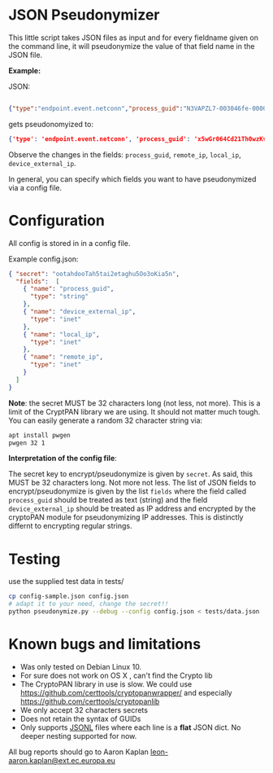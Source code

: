 # JSON Pseudonymizer

This little script takes JSON files as input and for every fieldname given on the command line, 
it will pseudonymize the value of that field name in the JSON file. 


**Example:**

JSON:

```json

{"type":"endpoint.event.netconn","process_guid":"N3VAPZL7-003046fe-000005d0-00000000-1d6a5f302512c5c","parent_guid":"N3VAPZL7-003046fe-00000204-00000000-1d6a5f2fba96c86","backend_timestamp":"2020-10-22 11:19:40 +0000 UTC","org_key":"N3VAPZL7","device_id":"3163902","device_name":"NET1\\VS-SMSS-MBAMSQL","device_external_ip":"8.8.8.8","device_os":"WINDOWS","device_group":"SQL","action":"ACTION_CONNECTION_CREATE","schema":1,"event_description":"","alert_id":"","event_id":"","device_timestamp":"2020-10-22 11:19:02.2652876 +0000 UTC","process_terminated":false,"process_reputation":"REP_RESOLVING","parent_repuation":"","process_pid":1488,"parent_pid":516,"process_publisher":[{"name":"LANDesk Software, Inc.","state":"FILE_SIGNATURE_STATE_SIGNED | FILE_SIGNATURE_STATE_VERIFIED | FILE_SIGNATURE_STATE_TRUSTED"}],"process_path":"c:\\program files (x86)\\landesk\\ldclient\\tmcsvc.exe","parent_path":"c:\\windows\\system32\\services.exe","process_hash":["f35072a3eb57f9441fc249e40c18d22c","769e3a282dc013199ea0e01c066cb16658d436da0ef7046a5cb278d434824cbc"],"parent_hash":["9e5dcaf803a296d5c7f0185bd3ea4be4","d992114509a223bd092f6ff9a971f62d4a4715671a46d9fe88097e815bf57418"],"process_cmdline":"\"C:\\Program Files (x86)\\LANDesk\\LDClient\\tmcsvc.exe\"","parent_cmdline":"C:\\Windows\\system32\\services.exe","process_username":"NT AUTHORITY\\SYSTEM","sensor_action":"ACTION_ALLOW","event_origin":"EDR","remote_port":63704,"remote_ip":"9.9.9.9","local_port":33354,"local_ip":"10.1.2.3","netconn_domain":"","netconn_inbound":true,"netconn_protocol":"PROTO_UDP"}

```

gets pseudonomyized to:

```json
{'type': 'endpoint.event.netconn', 'process_guid': 'x5wGr064Cd21Th0wzKvahwH zM8P0SEu6HJMtn1Ce7vI 44q6I ', 'parent_guid': 'N3VAPZL7-003046fe-00000204-00000000-1d6a5f2fba96c86', 'backend_timestamp': '2020-10-22 11:19:40 +0000 UTC', 'org_key': 'N3VAPZL7', 'device_id': '3163902', 'device_name': 'NET1\\VS-SMSS-MBAMSQL', 'device_external_ip': '70.37.199.247', 'device_os': 'WINDOWS', 'device_group': 'SQL', 'action': 'ACTION_CONNECTION_CREATE', 'schema': 1, 'event_description': '', 'alert_id': '', 'event_id': '', 'device_timestamp': '2020-10-22 11:19:02.2652876 +0000 UTC', 'process_terminated': False, 'process_reputation': 'REP_RESOLVING', 'parent_repuation': '', 'process_pid': 1488, 'parent_pid': 516, 'process_publisher': [{'name': 'LANDesk Software, Inc.', 'state': 'FILE_SIGNATURE_STATE_SIGNED | FILE_SIGNATURE_STATE_VERIFIED | FILE_SIGNATURE_STATE_TRUSTED'}], 'process_path': 'c:\\program files (x86)\\landesk\\ldclient\\tmcsvc.exe', 'parent_path': 'c:\\windows\\system32\\services.exe', 'process_hash': ['f35072a3eb57f9441fc249e40c18d22c', '769e3a282dc013199ea0e01c066cb16658d436da0ef7046a5cb278d434824cbc'], 'parent_hash': ['9e5dcaf803a296d5c7f0185bd3ea4be4', 'd992114509a223bd092f6ff9a971f62d4a4715671a46d9fe88097e815bf57418'], 'process_cmdline': '"C:\\Program Files (x86)\\LANDesk\\LDClient\\tmcsvc.exe"', 'parent_cmdline': 'C:\\Windows\\system32\\services.exe', 'process_username': 'NT AUTHORITY\\SYSTEM', 'sensor_action': 'ACTION_ALLOW', 'event_origin': 'EDR', 'remote_port': 63704, 'remote_ip': '71.215.121.114', 'local_port': 33354, 'local_ip': '69.199.117.159', 'netconn_domain': '', 'netconn_inbound': True, 'netconn_protocol': 'PROTO_UDP'}
```


Observe the changes in the fields: ``process_guid``, ``remote_ip``, ``local_ip``, ``device_external_ip``.

In general, you can specify which fields you want to have pseudonymized via a config file.



# Configuration

All config is stored in in a config file.

Example config.json:

```json
{ "secret": "ootahdooTah5tai2etaghu5Oo3oKia5n",
  "fields":  [ 
	{ "name": "process_guid",
      "type": "string"
    },  
	{ "name": "device_external_ip",
	  "type": "inet"
    },
	{ "name": "local_ip",
	  "type": "inet"
    },
	{ "name": "remote_ip",
	  "type": "inet"
    }
  ]
}
```

**Note**: the secret MUST be 32 characters long (not less, not more). This is a limit of the CryptPAN library 
we are using. It should not matter much tough. You can easily generate a random 32 character string via:

```bash
apt install pwgen 
pwgen 32 1 
```

**Interpretation of the config file**:

The secret key to encrypt/pseudonymize is given by ``secret``. As said, this MUST be 32 characters long. Not more not less.
The list of JSON fields to encrypt/pseudonymize is given by the list ``fields`` where 
the field called ``process_guid`` should be treated as text (string) and 
the field ``device_external_ip`` should be treated as IP address and encrypted by the cryptoPAN module 
for pseudonymizing IP addresses. This is distinctly differnt to encrypting regular strings.




# Testing

use the supplied test data in tests/

```bash
cp config-sample.json config.json
# adapt it to your need, change the secret!! 
python pseudonymize.py --debug --config config.json < tests/data.json
```


# Known bugs and limitations

* Was only tested on Debian Linux 10.
* For sure does not work on OS X , can't find the Crypto lib
* The CryptoPAN library in use is slow. We could use https://github.com/certtools/cryptopanwrapper/ and especially https://github.com/certtools/cryptopanlib
* We only accept 32 characters secrets
* Does not retain the syntax of GUIDs
* Only supports [JSONL](https://jsonlines.org/) files where each line is a **flat** JSON dict. No deeper nesting supported for now.

All bug reports should go to Aaron Kaplan <leon-aaron.kaplan@ext.ec.europa.eu>





